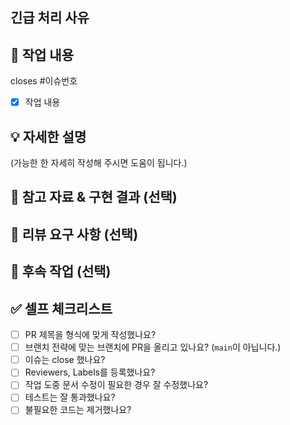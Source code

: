 ## 긴급 처리 사유

## 📂 작업 내용

closes #이슈번호

- [x] 작업 내용

## 💡 자세한 설명

(가능한 한 자세히 작성해 주시면 도움이 됩니다.)

## 📗 참고 자료 & 구현 결과 (선택)

## 📢 리뷰 요구 사항 (선택)

## 🚩 후속 작업 (선택)

## ✅ 셀프 체크리스트

- [ ] PR 제목을 형식에 맞게 작성했나요?
- [ ] 브랜치 전략에 맞는 브랜치에 PR을 올리고 있나요? (`main`이 아닙니다.)
- [ ] 이슈는 close 했나요?
- [ ] Reviewers, Labels를 등록했나요?
- [ ] 작업 도중 문서 수정이 필요한 경우 잘 수정했나요?
- [ ] 테스트는 잘 통과했나요?
- [ ] 불필요한 코드는 제거했나요?
